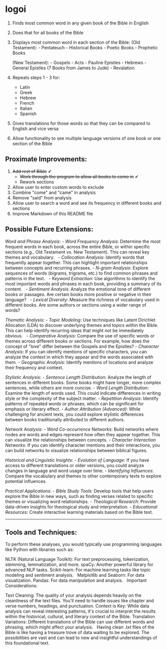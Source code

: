 # logoi
1. Finds most common word in any given book of the Bible in English
2. Does that for all books of the Bible
3. Displays most common word in each section of the Bible:
    (Old Testament):
        - Pentateuch
        - Historical Books
        - Poetic Books
        - Prophetic Books
    
    (New Testament):
        - Gospels
        - Acts
        - Pauline Epistles
        - Hebrews
        - General Epistles (7 Books from James to Jude)
        - Revalation

4. Repeats steps 1 - 3 for:
    - Latin
    - Greek
    - Hebrew
    - French
    - Italian
    - Spanish

5. Gives translations for those words so that they can be compared to English and vice versa
6. Allow functionality to see multiple language versions of one book or one section of the Bible


## Proximate Improvements:
1. ~~Add rest of Bible~~ ✔
    - ~~Work through the program to allow all books to come in~~ ✔
    - Rework sections
2. Allow user to enter custom words to exclude
3. Combine "come" and "came" in analysis
4. Remove "said" from analysis
5. Allow user to search a word and see its frequency in different books and sections
6. Improve Markdown of this README file

## Possible Future Extensions:
*Word and Phrase Analysis*:
    - _Word Frequency Analysis_: Determine the most frequent words in each book, across the entire Bible, or within specific sections (e.g., Old Testament vs. New Testament). This can reveal key themes and vocabulary.   
    - _Collocation Analysis_: Identify words that frequently appear together. This can highlight important relationships between concepts and recurring phrases.
    - _N-gram Analysis_: Explore sequences of words (bigrams, trigrams, etc.) to find common phrases and patterns in the text.   
    - _Keyword Extraction_: Use algorithms to identify the most important words and phrases in each book, providing a summary of its content.   
    - _Sentiment Analysis_: Analyze the emotional tone of different books or passages. Are certain books more positive or negative in their language?   
    - _Lexical Diversity_: Measure the richness of vocabulary used in different books. Are some authors or sections using a wider range of words?

*Thematic Analysis*:
    - _Topic Modeling_: Use techniques like Latent Dirichlet Allocation (LDA) to discover underlying themes and topics within the Bible. This can help identify recurring ideas that might not be immediately obvious.   
    - _Comparative Analysis_: Compare the use of specific words or themes across different books or sections. For example, how does the concept of "love" differ between the Gospels and the Epistles?
    - _Character Analysis_: If you can identify mentions of specific characters, you can analyze the context in which they appear and the words associated with them.
    - _Geographic Analysis_: Identify mentions of locations and analyze their frequency and context.

*Stylistic Analysis*:
    - _Sentence Length Distribution_: Analyze the length of sentences in different books. Some books might have longer, more complex sentences, while others are more concise.
    - _Word Length Distribution_: Examine the length of words used. This could indicate differences in writing style or the complexity of the subject matter.
    - _Repetition Analysis_: Identify patterns of repeated words or phrases, which can be significant for emphasis or literary effect.
    - _Author Attribution (Advanced)_: While challenging for ancient texts, you could explore stylistic differences between books traditionally attributed to different authors.

*Network Analysis*:
    - _Word Co-occurrence Networks_: Build networks where nodes are words and edges represent how often they appear together. This can visualize the relationships between concepts.
    - _Character Interaction Networks_: If you can identify character mentions and their interactions, you can build networks to visualize relationships between biblical figures.

*Historical and Linguistic Insights*:
    - _Evolution of Language_: If you have access to different translations or older versions, you could analyze changes in language and word usage over time.
    - _Identifying Influences_: Compare the vocabulary and themes to other contemporary texts to explore potential influences.

*Practical Applications*:
    - _Bible Study Tools_: Develop tools that help users explore the Bible in new ways, such as finding verses related to specific themes or visualizing word relationships.
    - _Theological Research_: Provide data-driven insights for theological study and interpretation.
    - _Educational Resources_: Create interactive learning materials based on the Bible text.

---------------------
Tools and Techniques:
---------------------

To perform these analyses, you would typically use programming languages like Python with libraries such as:

NLTK (Natural Language Toolkit): For text preprocessing, tokenization, stemming, lemmatization, and more.
spaCy: Another powerful library for advanced NLP tasks.
Scikit-learn: For machine learning tasks like topic modeling and sentiment analysis.   
Matplotlib and Seaborn: For data visualization.
Pandas: For data manipulation and analysis.   
Important Considerations:

Text Cleaning: The quality of your analysis depends heavily on the cleanliness of the text files. You'll need to handle issues like chapter and verse numbers, headings, and punctuation.
Context is Key: While data analysis can reveal interesting patterns, it's crucial to interpret the results within the historical, cultural, and literary context of the Bible.
Translation Variations: Different translations of the Bible can use different words and phrasing, which might affect your analysis.   
Having clean .txt files of the Bible is like having a treasure trove of data waiting to be explored. The possibilities are vast and can lead to new and insightful understandings of this foundational text.

